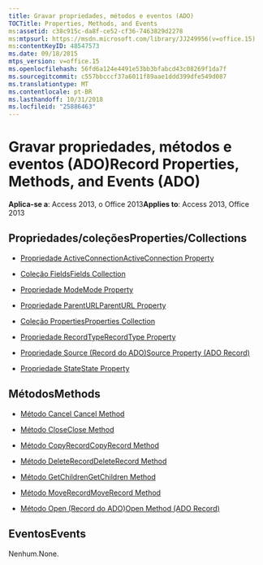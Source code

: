 ```yaml
---
title: Gravar propriedades, métodos e eventos (ADO)
TOCTitle: Properties, Methods, and Events
ms:assetid: c38c915c-da8f-ce52-cf36-7463829d2278
ms:mtpsurl: https://msdn.microsoft.com/library/JJ249956(v=office.15)
ms:contentKeyID: 48547573
ms.date: 09/18/2015
mtps_version: v=office.15
ms.openlocfilehash: 56fd6a124e4491e53bb3bfabcd43c08269f1da7f
ms.sourcegitcommit: c557bbcccf37a6011f89aae1ddd399dfe549d087
ms.translationtype: MT
ms.contentlocale: pt-BR
ms.lasthandoff: 10/31/2018
ms.locfileid: "25886463"
---
```

# <a name="record-properties-methods-and-events-ado"></a><span data-ttu-id="ee5f9-102">Gravar propriedades, métodos e eventos (ADO)</span><span class="sxs-lookup"><span data-stu-id="ee5f9-102">Record Properties, Methods, and Events (ADO)</span></span>


<span data-ttu-id="ee5f9-103">**Aplica-se a**: Access 2013, o Office 2013</span><span class="sxs-lookup"><span data-stu-id="ee5f9-103">**Applies to**: Access 2013, Office 2013</span></span>

## <a name="propertiescollections"></a><span data-ttu-id="ee5f9-104">Propriedades/coleções</span><span class="sxs-lookup"><span data-stu-id="ee5f9-104">Properties/Collections</span></span>

- [<span data-ttu-id="ee5f9-105">Propriedade ActiveConnection</span><span class="sxs-lookup"><span data-stu-id="ee5f9-105">ActiveConnection Property</span></span>](activeconnection-property-ado.md)

- [<span data-ttu-id="ee5f9-106">Coleção Fields</span><span class="sxs-lookup"><span data-stu-id="ee5f9-106">Fields Collection</span></span>](fields-collection-ado.md)

- [<span data-ttu-id="ee5f9-107">Propriedade Mode</span><span class="sxs-lookup"><span data-stu-id="ee5f9-107">Mode Property</span></span>](mode-property-ado.md)

- [<span data-ttu-id="ee5f9-108">Propriedade ParentURL</span><span class="sxs-lookup"><span data-stu-id="ee5f9-108">ParentURL Property</span></span>](parenturl-property-ado.md)

- [<span data-ttu-id="ee5f9-109">Coleção Properties</span><span class="sxs-lookup"><span data-stu-id="ee5f9-109">Properties Collection</span></span>](properties-collection-ado.md)

- [<span data-ttu-id="ee5f9-110">Propriedade RecordType</span><span class="sxs-lookup"><span data-stu-id="ee5f9-110">RecordType Property</span></span>](recordtype-property-ado.md)

- [<span data-ttu-id="ee5f9-111">Propriedade Source (Record do ADO)</span><span class="sxs-lookup"><span data-stu-id="ee5f9-111">Source Property (ADO Record)</span></span>](source-property-ado-record.md)

- [<span data-ttu-id="ee5f9-112">Propriedade State</span><span class="sxs-lookup"><span data-stu-id="ee5f9-112">State Property</span></span>](state-property-ado.md)

## <a name="methods"></a><span data-ttu-id="ee5f9-113">Métodos</span><span class="sxs-lookup"><span data-stu-id="ee5f9-113">Methods</span></span>

- [<span data-ttu-id="ee5f9-114">Método Cancel </span><span class="sxs-lookup"><span data-stu-id="ee5f9-114">Cancel Method</span></span>](cancel-method-ado.md)

- [<span data-ttu-id="ee5f9-115">Método Close</span><span class="sxs-lookup"><span data-stu-id="ee5f9-115">Close Method</span></span>](close-method-ado.md)

- [<span data-ttu-id="ee5f9-116">Método CopyRecord</span><span class="sxs-lookup"><span data-stu-id="ee5f9-116">CopyRecord Method</span></span>](copyrecord-method-ado.md)

- [<span data-ttu-id="ee5f9-117">Método DeleteRecord</span><span class="sxs-lookup"><span data-stu-id="ee5f9-117">DeleteRecord Method</span></span>](deleterecord-method-ado.md)

- [<span data-ttu-id="ee5f9-118">Método GetChildren</span><span class="sxs-lookup"><span data-stu-id="ee5f9-118">GetChildren Method</span></span>](getchildren-method-ado.md)

- [<span data-ttu-id="ee5f9-119">Método MoveRecord</span><span class="sxs-lookup"><span data-stu-id="ee5f9-119">MoveRecord Method</span></span>](moverecord-method-ado.md)

- [<span data-ttu-id="ee5f9-120">Método Open (Record do ADO)</span><span class="sxs-lookup"><span data-stu-id="ee5f9-120">Open Method (ADO Record)</span></span>](open-method-ado-record.md)

## <a name="events"></a><span data-ttu-id="ee5f9-121">Eventos</span><span class="sxs-lookup"><span data-stu-id="ee5f9-121">Events</span></span>

<span data-ttu-id="ee5f9-122">Nenhum.</span><span class="sxs-lookup"><span data-stu-id="ee5f9-122">None.</span></span>

